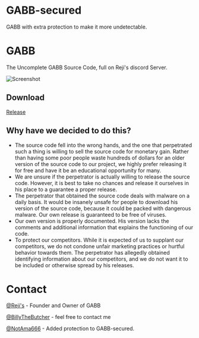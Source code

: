 # GABB-secured
GABB with extra protection to make it more undetectable. 

# GABB
The Uncomplete GABB Source Code, full on Reji's discord Server.

![Screenshot](https://i.imgur.com/2foB84Z.png)

## Download
[Release](https://github.com/NotAma666/GABB/releases/tag/0.6.20-secured) 

## Why have we decided to do this?
- The source code fell into the wrong hands, and the one that perpetrated such a thing is willing to sell the source code for monetary gain. Rather than having some poor people waste hundreds of dollars for an older version of the source code to our project, we highly prefer releasing it for free and have it be an educational opportunity for many.
- We are unsure if the perpetrator is actually willing to release the source code. However, it is best to take no chances and release it ourselves in his place to a guarantee a proper release.
- The perpetrator that obtained the source code deals with malware on a daily basis. It would be insanely unsafe for people to download his version of the source code, because it could be packed with dangerous malware. Our own release is guaranteed to be free of viruses.
- Our own version is properly documented. His version lacks the comments and additional information that explains the functioning of our code.
- To protect our competitors. While it is expected of us to supplant our competitors, we do not condone unfair marketing practices or hurtful behavior towards them. The perpetrator has allegedly obtained identifying information about our competitors, and we do not want it to be included or otherwise spread by his releases.

# Contact

[@Reji's](https://discordapp.com/invite/wTNMrHV) - Founder and Owner of GABB

[@BillyTheButcher](https://github.com/BillytheButcher) - feel free to contact me

[@NotAma666](https://github.com/NotAma666) - Added protection to GABB-secured.
